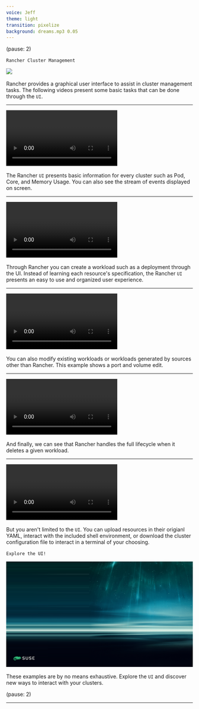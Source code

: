```yaml
---
voice: Jeff
theme: light
transition: pixelize
background: dreams.mp3 0.05
---
```


(pause: 2)

```
Rancher Cluster Management
```

![](background.pnd)

<!-- Start Script --> 
Rancher provides a graphical user interface to assist in cluster management tasks.
The following videos present some basic tasks that can be done through the `UI`.
<!-- End Script -->

---

![7-18](dashboard.mp4)

<!-- Start Script -->
The Rancher `UI` presents basic information for every cluster such as Pod, Core, and Memory Usage. You can also see the stream of events displayed on screen.
<!-- End Script -->

---

![3-104](workload-create.mp4)

<!-- Start Script -->
Through Rancher you can create a workload such as a deployment through the UI. Instead of learning each resource's specification, the Rancher `UI` presents an easy to use and organized user experience.
<!-- End Script -->

---

![3-42](workload-edit.mp4)

<!-- Start Script -->
You can also modify existing workloads or workloads generated by sources other than Rancher. This example shows a port and volume edit.
<!-- End Script -->

---

![3-25](workload-delete.mp4)

<!-- Start Script -->
And finally, we can see that Rancher handles the full lifecycle when it deletes a given workload.
<!-- End Script -->

---

![6-31](interact.mp4)

<!-- Start Script -->
But you aren't limited to the `UI`. You can upload resources in their origianl YAML, interact with the included shell environment, or download the cluster configuration file to interact in a terminal of your choosing.
<!-- End Script -->

```
Explore the UI!
```

![](background.png)

<!-- Start Script -->
These examples are by no means exhaustive. Explore the `UI` and discover new ways to interact with your clusters.
<!-- End Script -->

(pause: 2)

---
